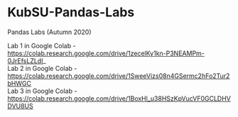 # KubSU-Pandas-Labs
 Pandas Labs (Autumn 2020)

Lab 1 in Google Colab - https://colab.research.google.com/drive/1zecelKy1kn-P3NEAMPm-0JrEfsLZLdI_    
Lab 2 in Google Colab - https://colab.research.google.com/drive/1SweeVizs08n4GSermc2hFo2Tur2bHWGC  
Lab 3 in Google Colab - https://colab.research.google.com/drive/1BoxHl_u38HSzKpVucVF0GCLDHVDVU8US
